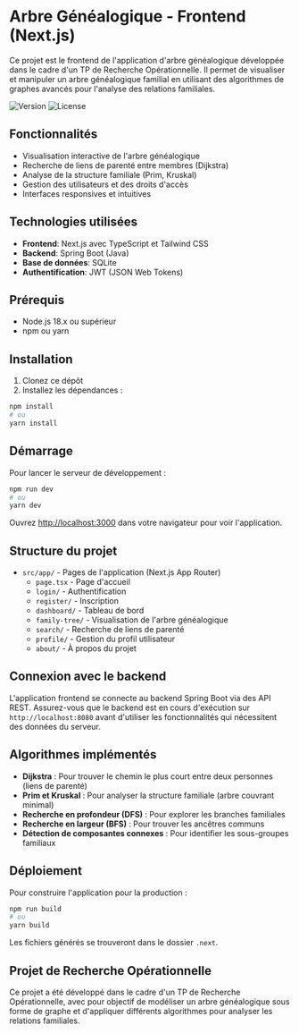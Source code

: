# Arbre Généalogique - Frontend (Next.js)

Ce projet est le frontend de l'application d'arbre généalogique développée dans le cadre d'un TP de Recherche Opérationnelle. Il permet de visualiser et manipuler un arbre généalogique familial en utilisant des algorithmes de graphes avancés pour l'analyse des relations familiales.

![Version](https://img.shields.io/badge/version-1.0.0-blue.svg)
![License](https://img.shields.io/badge/license-MIT-green.svg)

## Fonctionnalités

- Visualisation interactive de l'arbre généalogique
- Recherche de liens de parenté entre membres (Dijkstra)
- Analyse de la structure familiale (Prim, Kruskal)
- Gestion des utilisateurs et des droits d'accès
- Interfaces responsives et intuitives


## Technologies utilisées

- **Frontend**: Next.js avec TypeScript et Tailwind CSS
- **Backend**: Spring Boot (Java)
- **Base de données**: SQLite
- **Authentification**: JWT (JSON Web Tokens)

## Prérequis

- Node.js 18.x ou supérieur
- npm ou yarn

## Installation

1. Clonez ce dépôt
2. Installez les dépendances :

```bash
npm install
# ou
yarn install
```

## Démarrage

Pour lancer le serveur de développement :

```bash
npm run dev
# ou
yarn dev
```

Ouvrez [http://localhost:3000](http://localhost:3000) dans votre navigateur pour voir l'application.

## Structure du projet

- `src/app/` - Pages de l'application (Next.js App Router)
  - `page.tsx` - Page d'accueil
  - `login/` - Authentification
  - `register/` - Inscription
  - `dashboard/` - Tableau de bord
  - `family-tree/` - Visualisation de l'arbre généalogique
  - `search/` - Recherche de liens de parenté
  - `profile/` - Gestion du profil utilisateur
  - `about/` - À propos du projet

## Connexion avec le backend

L'application frontend se connecte au backend Spring Boot via des API REST. Assurez-vous que le backend est en cours d'exécution sur `http://localhost:8080` avant d'utiliser les fonctionnalités qui nécessitent des données du serveur.

## Algorithmes implémentés

- **Dijkstra** : Pour trouver le chemin le plus court entre deux personnes (liens de parenté)
- **Prim et Kruskal** : Pour analyser la structure familiale (arbre couvrant minimal)
- **Recherche en profondeur (DFS)** : Pour explorer les branches familiales
- **Recherche en largeur (BFS)** : Pour trouver les ancêtres communs
- **Détection de composantes connexes** : Pour identifier les sous-groupes familiaux

## Déploiement

Pour construire l'application pour la production :

```bash
npm run build
# ou
yarn build
```

Les fichiers générés se trouveront dans le dossier `.next`.

## Projet de Recherche Opérationnelle

Ce projet a été développé dans le cadre d'un TP de Recherche Opérationnelle, avec pour objectif de modéliser un arbre généalogique sous forme de graphe et d'appliquer différents algorithmes pour analyser les relations familiales.
